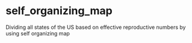 # self_organizing_map
Dividing all states of the US based on effective reproductive numbers by using self organizing map
